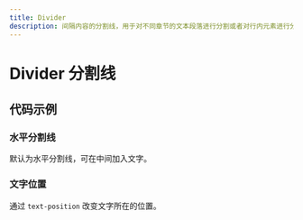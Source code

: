 ```yaml
---
title: Divider
description: 间隔内容的分割线，用于对不同章节的文本段落进行分割或者对行内元素进行分割。
---
```


# Divider 分割线

## 代码示例

### 水平分割线

默认为水平分割线，可在中间加入文字。

<preview path="../demo/Divider/Basic-Divider.vue" title="水平分割线" description="默认为水平分割线，可在中间加入文字。"></preview>

### 文字位置

通过 `text-position` 改变文字所在的位置。

<preview path="../demo/Divider/Text-Position.vue" title="文字位置" description="通过 `text-position` 改变文字所在的位置。"></preview>
